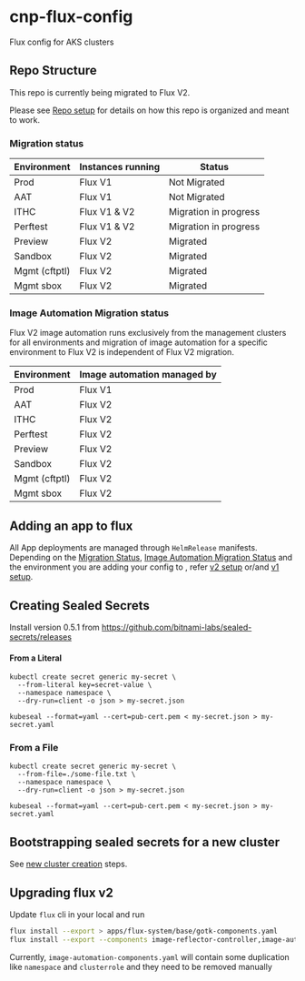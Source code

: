 # cnp-flux-config
Flux config for AKS clusters

## Repo Structure

This repo is currently being migrated to Flux V2.

Please see [Repo setup](docs/repo-setup.md) for details on how this repo is organized and meant to work.

### Migration status

| Environment  | Instances running | Status |
| ------------- | ------------- | ------------- |
| Prod | Flux V1  | Not Migrated
| AAT |  Flux V1  | Not Migrated
| ITHC | Flux V1 & V2 | Migration in progress
| Perftest | Flux V1 & V2 | Migration in progress
| Preview | Flux V2  | Migrated
| Sandbox | Flux V2  | Migrated
| Mgmt (cftptl) | Flux V2  | Migrated
| Mgmt sbox | Flux V2  | Migrated

### Image Automation Migration status
Flux V2 image automation runs exclusively from the management clusters for all environments and migration of image automation for a specific environment to Flux V2 is independent of Flux V2 migration.


| Environment  | Image automation managed by |
| ------------- | ------------- |
| Prod | Flux V1  |
| AAT |  Flux V2 |
| ITHC | Flux V2  |
| Perftest | Flux V2  |
| Preview | Flux V2  |
| Sandbox | Flux V2  |
| Mgmt (cftptl) | Flux V2  |
| Mgmt sbox | Flux V2  |


## Adding an app to flux

All App deployments are managed through `HelmRelease` manifests. 
Depending on the [Migration Status](#Migration-status), [Image Automation Migration Status](#Image-Automation-Migration-Status) and the environment you are adding your config to , refer [v2 setup](docs/app-deployment-v2.md) or/and [v1 setup](docs/app-deployment.md).

## Creating Sealed Secrets

Install version 0.5.1 from https://github.com/bitnami-labs/sealed-secrets/releases

#### From a Literal
```
kubectl create secret generic my-secret \
  --from-literal key=secret-value \
  --namespace namespace \
  --dry-run=client -o json > my-secret.json

kubeseal --format=yaml --cert=pub-cert.pem < my-secret.json > my-secret.yaml
```
### From a File
```
kubectl create secret generic my-secret \
  --from-file=./some-file.txt \
  --namespace namespace \
  --dry-run=client -o json > my-secret.json

kubeseal --format=yaml --cert=pub-cert.pem < my-secret.json > my-secret.yaml
```

## Bootstrapping sealed secrets for a new cluster

See [new cluster creation](docs/new-cluster.md) steps.

## Upgrading flux v2

Update `flux` cli in your local and run 
 ```bash
flux install --export > apps/flux-system/base/gotk-components.yaml
flux install --export --components image-reflector-controller,image-automation-controller > apps/flux-system/base/image-automation-components.yaml 
```

Currently, `image-automation-components.yaml` will contain some duplication like `namespace` and `clusterrole` and they need to be removed manually